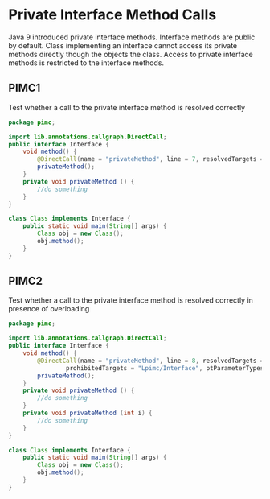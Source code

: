 # Private Interface Method Calls
Java 9 introduced private interface methods. Interface methods are public by default. 
Class implementing an interface cannot access its private methods directly though the 
objects the class. Access to private interface methods is restricted to the interface 
methods.


## PIMC1
[//]: # (MAIN: pimc.Class)
Test whether a call to the private interface method is resolved correctly 
```java
package pimc;

import lib.annotations.callgraph.DirectCall;
public interface Interface {
    void method() {
        @DirectCall(name = "privateMethod", line = 7, resolvedTargets = "Lpimc/Interface;")
        privateMethod();
    }
    private void privateMethod () {
        //do something
    }
}

class Class implements Interface {
    public static void main(String[] args) {
        Class obj = new Class();
        obj.method();
    }
}
```
## PIMC2
[//]: # (MAIN: pimc.Class)
Test whether a call to the private interface method is resolved correctly in presence of overloading
```java
package pimc;

import lib.annotations.callgraph.DirectCall;
public interface Interface {
    void method() {
        @DirectCall(name = "privateMethod", line = 8, resolvedTargets = "Lpimc/Interface;", 
                prohibitedTargets = "Lpimc/Interface", ptParameterTypes = { int.class })
        privateMethod();
    }
    private void privateMethod () {
        //do something
    }
    private void privateMethod (int i) {
        //do something
    }
}

class Class implements Interface {
    public static void main(String[] args) {
        Class obj = new Class();
        obj.method();
    }
}
```

